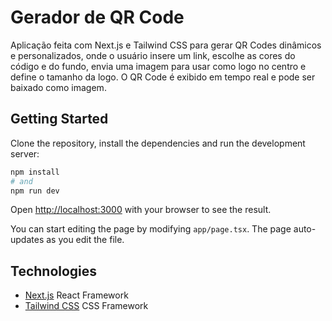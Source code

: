# Gerador de QR Code
 Aplicação feita com Next.js e Tailwind CSS para gerar QR Codes dinâmicos e personalizados, onde o usuário insere um link, escolhe as cores do código e do fundo, envia uma imagem para usar como logo no centro e define o tamanho da logo. O QR Code é exibido em tempo real e pode ser baixado como imagem.

## Getting Started

Clone the repository, install the dependencies and run the development server:

```bash
npm install
# and
npm run dev
```

Open [http://localhost:3000](http://localhost:3000) with your browser to see the result.

You can start editing the page by modifying `app/page.tsx`. The page auto-updates as you edit the file.

## Technologies
- [Next.js](https://nextjs.org/docs) React Framework
- [Tailwind CSS](https://tailwindcss.com/docs/installation/using-vite) CSS Framework
